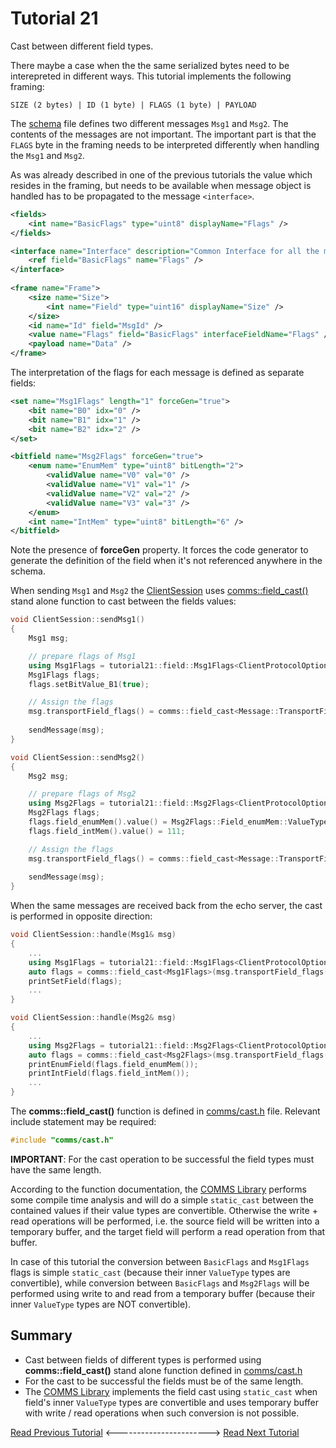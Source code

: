 # Tutorial 21
Cast between different field types.

There maybe a case when the the same serialized bytes need to be interepreted in different ways. This tutorial
implements the following framing:

```
SIZE (2 bytes) | ID (1 byte) | FLAGS (1 byte) | PAYLOAD
```

The [schema](dsl/schema.xml) file defines two different messages `Msg1` and `Msg2`. The contents
of the messages are not important. The important part is that the `FLAGS` byte in 
the framing needs to be interpreted differently when handling the `Msg1` and `Msg2`.

As was already described in one of the previous tutorials the value which resides in the framing, but needs 
to be available when message object is handled has to be propagated to the message `<interface>`.

```xml
<fields>
    <int name="BasicFlags" type="uint8" displayName="Flags" />
</fields>

<interface name="Interface" description="Common Interface for all the messages.">
    <ref field="BasicFlags" name="Flags" />
</interface>    
    
<frame name="Frame">
    <size name="Size">
        <int name="Field" type="uint16" displayName="Size" />
    </size>
    <id name="Id" field="MsgId" />
    <value name="Flags" field="BasicFlags" interfaceFieldName="Flags" />
    <payload name="Data" />
</frame>
```

The interpretation of the flags for each message is defined as separate fields:
```xml
<set name="Msg1Flags" length="1" forceGen="true">
    <bit name="B0" idx="0" />
    <bit name="B1" idx="1" />
    <bit name="B2" idx="2" />
</set>

<bitfield name="Msg2Flags" forceGen="true">
    <enum name="EnumMem" type="uint8" bitLength="2">
        <validValue name="V0" val="0" />
        <validValue name="V1" val="1" />
        <validValue name="V2" val="2" />
        <validValue name="V3" val="3" />
    </enum>
    <int name="IntMem" type="uint8" bitLength="6" />
</bitfield>  
```
Note the presence of **forceGen** property. It forces the code generator to 
generate the definition of the field when it's not referenced anywhere in the 
schema.

When sending `Msg1` and `Msg2` the [ClientSession](src/ClientSession.cpp) uses
[comms::field_cast()](https://commschamp.github.io/comms_doc/cast_8h.html) stand alone function
to cast between the fields values:
```cpp
void ClientSession::sendMsg1()
{
    Msg1 msg;

    // prepare flags of Msg1
    using Msg1Flags = tutorial21::field::Msg1Flags<ClientProtocolOptions>;
    Msg1Flags flags;
    flags.setBitValue_B1(true);

    // Assign the flags
    msg.transportField_flags() = comms::field_cast<Message::TransportField_flags>(flags);
    
    sendMessage(msg);
}

void ClientSession::sendMsg2()
{
    Msg2 msg;

    // prepare flags of Msg2
    using Msg2Flags = tutorial21::field::Msg2Flags<ClientProtocolOptions>;
    Msg2Flags flags;
    flags.field_enumMem().value() = Msg2Flags::Field_enumMem::ValueType::V1;
    flags.field_intMem().value() = 111;

    // Assign the flags
    msg.transportField_flags() = comms::field_cast<Message::TransportField_flags>(flags);
    
    sendMessage(msg);
}
```

When the same messages are received back from the echo server, the cast is performed in opposite
direction:
```cpp
void ClientSession::handle(Msg1& msg)
{
    ...
    using Msg1Flags = tutorial21::field::Msg1Flags<ClientProtocolOptions>;
    auto flags = comms::field_cast<Msg1Flags>(msg.transportField_flags());
    printSetField(flags);
    ...
}

void ClientSession::handle(Msg2& msg)
{
    ...
    using Msg2Flags = tutorial21::field::Msg2Flags<ClientProtocolOptions>;
    auto flags = comms::field_cast<Msg2Flags>(msg.transportField_flags());
    printEnumField(flags.field_enumMem());
    printIntField(flags.field_intMem());
    ...
}
```

The **comms::field_cast()** function is defined in [comms/cast.h](https://commschamp.github.io/comms_doc/cast_8h.html)
file. Relevant include statement may be required:
```cpp
#include "comms/cast.h"
```

**IMPORTANT**: For the cast operation to be successful the field types must have the 
same length.

According to the function documentation, the [COMMS Library](https://github.com/commschamp/comms) 
performs some compile time analysis and will do a simple `static_cast` between the contained values 
if their value types are convertible. Otherwise the write + read operations will be performed, i.e. the source field 
will be written into a temporary buffer, and the target field will perform a read operation from that buffer. 

In case of this tutorial the conversion between `BasicFlags` and `Msg1Flags` flags is simple `static_cast` 
(because their inner `ValueType` types are convertible), 
while conversion between `BasicFlags` and `Msg2Flags` will be performed using write to and read from 
a temporary buffer (because their inner `ValueType` types are NOT convertible).

## Summary

- Cast between fields of different types is performed using **comms::field_cast()**
  stand alone function defined in [comms/cast.h](https://commschamp.github.io/comms_doc/cast_8h.html)
- For the cast to be successful the fields must be of the same length.
- The [COMMS Library](https://github.com/commschamp/comms) implements the field cast using 
  `static_cast` when field's inner `ValueType` types are convertible and uses temporary buffer
  with write / read operations when such conversion is not possible.

[Read Previous Tutorial](../tutorial20) &lt;-----------------------&gt; [Read Next Tutorial](../tutorial22) 
